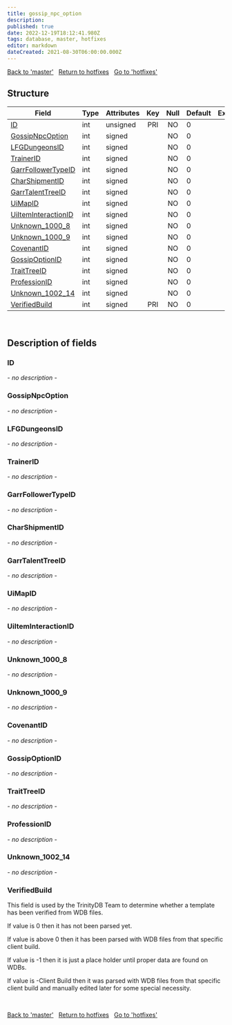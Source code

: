```yaml
---
title: gossip_npc_option
description: 
published: true
date: 2022-12-19T18:12:41.980Z
tags: database, master, hotfixes
editor: markdown
dateCreated: 2021-08-30T06:00:00.000Z
---
```


<a href="https://trinitycore.info/en/database/master/hotfixes/glyph_required_spec" class="mt-5 v-btn v-btn--depressed v-btn--flat v-btn--outlined theme--light v-size--default darkblue--text text--lighten-3"><span class="v-btn__content"><i aria-hidden="true" class="v-icon notranslate v-icon--left mdi mdi-arrow-left theme--light"></i><span>Back to 'master'</span></span></a>&nbsp;&nbsp;&nbsp;<a href="https://trinitycore.info/en/database/master/hotfixes/home" class="mt-5 v-btn v-btn--depressed v-btn--flat v-btn--outlined theme--light v-size--default darkblue--text text--lighten-3"><span class="v-btn__content"><i aria-hidden="true" class="v-icon notranslate v-icon--left mdi mdi-home-outline theme--light"></i><span>Return to hotfixes</span></span></a>&nbsp;&nbsp;&nbsp;<a href="https://trinitycore.info/en/database/master/hotfixes/guild_color_background" class="mt-5 v-btn v-btn--depressed v-btn--flat v-btn--outlined theme--light v-size--default darkblue--text text--lighten-3"><span class="v-btn__content"><span>Go to 'hotfixes'</span><i aria-hidden="true" class="v-icon notranslate v-icon--right mdi mdi-arrow-right theme--light"></i></span></a>

## Structure

| Field | Type | Attributes | Key | Null | Default | Extra | Comment |
| --- | --- | --- | :---: | :---: | --- | --- | --- |
| [ID](#id) | int | unsigned | PRI | NO | 0 |  |  |
| [GossipNpcOption](#gossipnpcoption) | int | signed |  | NO | 0 |  |  |
| [LFGDungeonsID](#lfgdungeonsid) | int | signed |  | NO | 0 |  |  |
| [TrainerID](#trainerid) | int | signed |  | NO | 0 |  |  |
| [GarrFollowerTypeID](#garrfollowertypeid) | int | signed |  | NO | 0 |  |  |
| [CharShipmentID](#charshipmentid) | int | signed |  | NO | 0 |  |  |
| [GarrTalentTreeID](#garrtalenttreeid) | int | signed |  | NO | 0 |  |  |
| [UiMapID](#uimapid) | int | signed |  | NO | 0 |  |  |
| [UiItemInteractionID](#uiiteminteractionid) | int | signed |  | NO | 0 |  |  |
| [Unknown_1000_8](#unknown_1000_8) | int | signed |  | NO | 0 |  |  |
| [Unknown_1000_9](#unknown_1000_9) | int | signed |  | NO | 0 |  |  |
| [CovenantID](#covenantid) | int | signed |  | NO | 0 |  |  |
| [GossipOptionID](#gossipoptionid) | int | signed |  | NO | 0 |  |  |
| [TraitTreeID](#traittreeid) | int | signed |  | NO | 0 |  |  |
| [ProfessionID](#professionid) | int | signed |  | NO | 0 |  |  |
| [Unknown_1002_14](#unknown_1002_14) | int | signed |  | NO | 0 |  |  |
| [VerifiedBuild](#verifiedbuild) | int | signed | PRI | NO | 0 |  |  |
&nbsp;
## Description of fields

### ID
*- no description -*
&nbsp;

### GossipNpcOption
*- no description -*
&nbsp;

### LFGDungeonsID
*- no description -*
&nbsp;

### TrainerID
*- no description -*
&nbsp;

### GarrFollowerTypeID
*- no description -*
&nbsp;

### CharShipmentID
*- no description -*
&nbsp;

### GarrTalentTreeID
*- no description -*
&nbsp;

### UiMapID
*- no description -*
&nbsp;

### UiItemInteractionID
*- no description -*
&nbsp;

### Unknown_1000_8
*- no description -*
&nbsp;

### Unknown_1000_9
*- no description -*
&nbsp;

### CovenantID
*- no description -*
&nbsp;

### GossipOptionID
*- no description -*
&nbsp;

### TraitTreeID
*- no description -*
&nbsp;

### ProfessionID
*- no description -*
&nbsp;

### Unknown_1002_14
*- no description -*
&nbsp;

### VerifiedBuild
This field is used by the TrinityDB Team to determine whether a template has been verified from WDB files.

If value is 0 then it has not been parsed yet.

If value is above 0 then it has been parsed with WDB files from that specific client build.

If value is -1 then it is just a place holder until proper data are found on WDBs.

If value is -Client Build then it was parsed with WDB files from that specific client build and manually edited later for some special necessity.

&nbsp;

<a href="https://trinitycore.info/en/database/master/hotfixes/glyph_required_spec" class="mt-5 v-btn v-btn--depressed v-btn--flat v-btn--outlined theme--light v-size--default darkblue--text text--lighten-3"><span class="v-btn__content"><i aria-hidden="true" class="v-icon notranslate v-icon--left mdi mdi-arrow-left theme--light"></i><span>Back to 'master'</span></span></a>&nbsp;&nbsp;&nbsp;<a href="https://trinitycore.info/en/database/master/hotfixes/home" class="mt-5 v-btn v-btn--depressed v-btn--flat v-btn--outlined theme--light v-size--default darkblue--text text--lighten-3"><span class="v-btn__content"><i aria-hidden="true" class="v-icon notranslate v-icon--left mdi mdi-home-outline theme--light"></i><span>Return to hotfixes</span></span></a>&nbsp;&nbsp;&nbsp;<a href="https://trinitycore.info/en/database/master/hotfixes/guild_color_background" class="mt-5 v-btn v-btn--depressed v-btn--flat v-btn--outlined theme--light v-size--default darkblue--text text--lighten-3"><span class="v-btn__content"><span>Go to 'hotfixes'</span><i aria-hidden="true" class="v-icon notranslate v-icon--right mdi mdi-arrow-right theme--light"></i></span></a>
